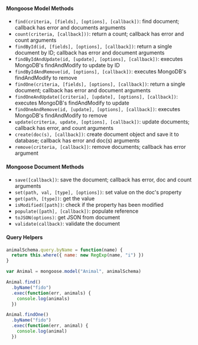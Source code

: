 #### Mongoose Model Methods

- `find(criteria, [fields], [options], [callback])`: find document; callback has error and documents arguments
- `count(criteria, [callback]))`: return a count; callback has error and count arguments
- `findById(id, [fields], [options], [callback])`: return a single document by ID; callback has error and document arguments
- `findByIdAndUpdate(id, [update], [options], [callback])`: executes MongoDB's findAndModify to update by ID
- `findByIdAndRemove(id, [options], [callback])`: executes MongoDB's findAndModify to remove
- `findOne(criteria, [fields], [options], [callback])`: return a single document; callback has error and document arguments
- `findOneAndUpdate([criteria], [update], [options], [callback])`: executes MongoDB's findAndModify to update
- `findOneAndRemove(id, [update], [options], [callback])`: executes MongoDB's findAndModify to remove
- `update(criteria, update, [options], [callback])`: update documents; callback has error, and count arguments
- `create(doc(s), [callback])`: create document object and save it to database; callback has error and doc(s) arguments
- `remove(criteria, [callback])`: remove documents; callback has error argument

#### Mongoose Document Methods

- `save([callback])`: save the document; callback has error, doc and count arguments
- `set(path, val, [type], [options])`: set value on the doc's property
- `get(path, [type])`: get the value
- `isModified([path])`: check if the property has been modified
- `populate([path], [callback])`: populate reference
- `toJSON(options)`: get JSON from document
- `validate(callback)`: validate the document

#### Query Helpers

```js
animalSchema.query.byName = function(name) {
  return this.where({ name: new RegExp(name, "i") })
}

var Animal = mongoose.model("Animal", animalSchema)

Animal.find()
  .byName("fido")
  .exec(function(err, animals) {
    console.log(animals)
  })

Animal.findOne()
  .byName("fido")
  .exec(function(err, animal) {
    console.log(animal)
  })
```
